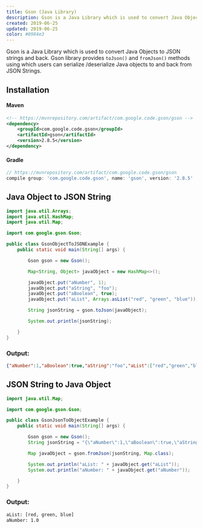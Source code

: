 ```yaml
---
title: Gson (Java Library)
description: Gson is a Java Library which is used to convert Java Objects to JSON strings and back. Gson library provides toJson() and fromJson() methods using which users can serialize /deserialize Java objects to and back from JSON Strings
created: 2019-06-25
updated: 2019-06-25
color: #0984e3
---
```


Gson is a Java Library which is used to convert Java Objects to JSON strings and back. Gson library provides `toJson()` and `fromJson()` methods using which users can serialize /deserialize Java objects to and back from JSON Strings.

## Installation
#### Maven
```xml
<!-- https://mvnrepository.com/artifact/com.google.code.gson/gson -->
<dependency>
    <groupId>com.google.code.gson</groupId>
    <artifactId>gson</artifactId>
    <version>2.8.5</version>
</dependency>
```
#### Gradle
```groovy
// https://mvnrepository.com/artifact/com.google.code.gson/gson
compile group: 'com.google.code.gson', name: 'gson', version: '2.8.5'
```


## Java Object to JSON String
```java
import java.util.Arrays;
import java.util.HashMap;
import java.util.Map;

import com.google.gson.Gson;

public class GsonObjectToJSONExample {
    public static void main(String[] args) {

        Gson gson = new Gson();

        Map<String, Object> javaObject = new HashMap<>();

        javaObject.put("aNumber", 1);
        javaObject.put("aString", "foo");
        javaObject.put("aBoolean", true);
        javaObject.put("aList", Arrays.asList("red", "green", "blue"));

        String jsonString = gson.toJson(javaObject);

        System.out.println(jsonString);

    }
}
```
### Output: 
```json
{"aNumber":1,"aBoolean":true,"aString":"foo","aList":["red","green","blue"]}
```

## JSON String to Java Object
```java
import java.util.Map;

import com.google.gson.Gson;

public class GsonJsonToObjectExample {
    public static void main(String[] args) {

        Gson gson = new Gson();
        String jsonString = "{\"aNumber\":1,\"aBoolean\":true,\"aString\":\"foo\",\"aList\":[\"red\",\"green\",\"blue\"]}";

        Map javaObject = gson.fromJson(jsonString, Map.class);

        System.out.println("aList: " + javaObject.get("aList"));
        System.out.println("aNumber: " + javaObject.get("aNumber"));

    }
}
```
### Output: 
```sh
aList: [red, green, blue]
aNumber: 1.0
```